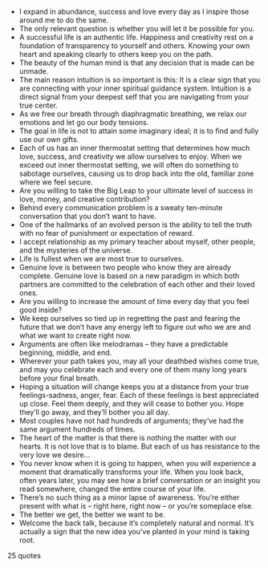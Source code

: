  - I expand in abundance, success and love every day as I inspire those around me to do the same.
 - The only relevant question is whether you will let it be possible for you.
 - A successful life is an authentic life. Happiness and creativity rest on a foundation of transparency to yourself and others. Knowing your own heart and speaking clearly to others keep you on the path.
 - The beauty of the human mind is that any decision that is made can be unmade.
 - The main reason intuition is so important is this: It is a clear sign that you are connecting with your inner spiritual guidance system. Intuition is a direct signal from your deepest self that you are navigating from your true center.
 - As we free our breath through diaphragmatic breathing, we relax our emotions and let go our body tensions.
 - The goal in life is not to attain some imaginary ideal; it is to find and fully use our own gifts.
 - Each of us has an inner thermostat setting that determines how much love, success, and creativity we allow ourselves to enjoy. When we exceed out inner thermostat setting, we will often do something to sabotage ourselves, causing us to drop back into the old, familiar zone where we feel secure.
 - Are you willing to take the Big Leap to your ultimate level of success in love, money, and creative contribution?
 - Behind every communication problem is a sweaty ten-minute conversation that you don’t want to have.
 - One of the hallmarks of an evolved person is the ability to tell the truth with no fear of punishment or expectation of reward.
 - I accept relationship as my primary teacher about myself, other people, and the mysteries of the universe.
 - Life is fullest when we are most true to ourselves.
 - Genuine love is between two people who know they are already complete. Genuine love is based on a new paradigm in which both partners are committed to the celebration of each other and their loved ones.
 - Are you willing to increase the amount of time every day that you feel good inside?
 - We keep ourselves so tied up in regretting the past and fearing the future that we don’t have any energy left to figure out who we are and what we want to create right now.
 - Arguments are often like melodramas – they have a predictable beginning, middle, and end.
 - Wherever your path takes you, may all your deathbed wishes come true, and may you celebrate each and every one of them many long years before your final breath.
 - Hoping a situation will change keeps you at a distance from your true feelings-sadness, anger, fear. Each of these feelings is best appreciated up close. Feel them deeply, and they will cease to bother you. Hope they’ll go away, and they’ll bother you all day.
 - Most couples have not had hundreds of arguments; they’ve had the same argument hundreds of times.
 - The heart of the matter is that there is nothing the matter with our hearts. It is not love that is to blame. But each of us has resistance to the very love we desire...
 - You never know when it is going to happen, when you will experience a moment that dramatically transforms your life. When you look back, often years later, you may see how a brief conversation or an insight you read somewhere, changed the entire course of your life.
 - There’s no such thing as a minor lapse of awareness. You’re either present with what is – right here, right now – or you’re someplace else.
 - The better we get, the better we want to be.
 - Welcome the back talk, because it’s completely natural and normal. It’s actually a sign that the new idea you’ve planted in your mind is taking root.

25 quotes